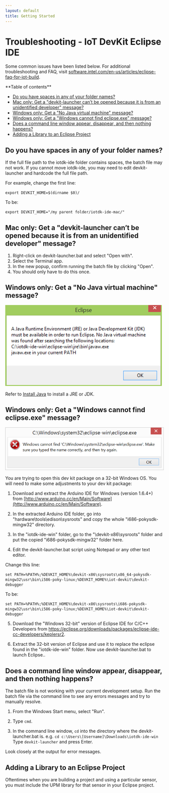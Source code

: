 ```yaml
---
layout: default
title: Getting Started
---
```


# Troubleshooting - IoT DevKit Eclipse IDE

Some common issues have been listed below. For additional troubleshooting and FAQ, visit [software.intel.com/en-us/articles/eclipse-faq-for-iot-build](https://software.intel.com/en-us/articles/eclipse-faq-for-iot-build). 

<div class="toc" markdown="1">
**Table of contents**

* [Do you have spaces in any of your folder names?](#do-you-have-spaces-in-any-of-your-folder-names)
* [Mac only: Get a "devkit-launcher can’t be opened because it is from an unidentified developer" message?](#mac-only-get-a-devkit-launcher-cant-be-opened-because-it-is-from-an-unidentified-developer-message)
* [Windows only: Get a "No Java virtual machine" message?](#windows-only-get-a-no-java-virtual-machine-message)
* [Windows only: Get a "Windows cannot find eclipse.exe" message?](#windows-only-get-a-windows-cannot-find-eclipseexe-message)
* [Does a command line window appear, disappear, and then nothing happens?](#does-a-command-line-window-appear-disappear-and-then-nothing-happens)
* [Adding a Library to an Eclipse Project](#adding-a-library-to-an-eclipse-project)
</div>

## Do you have spaces in any of your folder names?

If the full file path to the iotdk-ide folder contains spaces, the batch file may not work. If you cannot move iotdk-ide, you may need to edit devkit-launcher and hardcode the full file path.

For example, change the first line:

```
export DEVKIT_HOME=$(dirname $0)/
```

To be:

```
export DEVKIT_HOME="/my parent folder/iotdk-ide-mac/"
```


## Mac only: Get a "devkit-launcher can’t be opened because it is from an unidentified developer" message?

1. Right-click on devkit-launcher.bat and select "Open with". 
2. Select the Terminal app. 
3. In the new popup, confirm running the batch file by clicking "Open". 
4. You should only have to do this once.


## Windows only: Get a "No Java virtual machine" message?

![No Java message on Windows](images/java-not_installed_message.png)

Refer to [Install Java](details-install-java.html) to install a JRE or JDK.


## Windows only: Get a "Windows cannot find eclipse.exe" message?

![Cannot find Eclipse message on Windows](images/eclipse-cannot_find_message.png)

You are trying to open this dev kit package on a 32-bit Windows OS. You will need to make some adjustments to your dev kit package:

1. Download and extract the Arduino IDE for Windows (version 1.6.4+) from [http://www.arduino.cc/en/Main/Software](http://www.arduino.cc/en/Main/Software).

2. In the extracted Arduino IDE folder, go into "hardware\tools\edison\sysroots\" and copy the whole "i686-pokysdk-mingw32" directory.

3. In the "iotdk-ide-win" folder, go to the "\devkit-x86\sysroots" folder and put the copied "i686-pokysdk-mingw32" folder here.

4. Edit the devkit-launcher.bat script using Notepad or any other text editor. 

  Change this line: 

  ```
  set PATH=%PATH%;%DEVKIT_HOME%\devkit-x86\sysroots\x86_64-pokysdk-mingw32\usr\bin\i586-poky-linux;%DEVKIT_HOME%\iot-devkit\devkit-debugger
  ```

  To be:

  ```
  set PATH=%PATH%;%DEVKIT_HOME%\devkit-x86\sysroots\i686-pokysdk-mingw32\usr\bin\i586-poky-linux;%DEVKIT_HOME%\iot-devkit\devkit-debugger
  ```

5. Download the "Windows 32-bit" version of Eclipse IDE for C/C++ Developers from https://eclipse.org/downloads/packages/eclipse-ide-cc-developers/keplersr2.

6. Extract the 32-bit version of Eclipse and use it to replace the eclipse found in the "iotdk-ide-win" folder.
Now use devkit-launcher.bat to launch Eclipse..


## Does a command line window appear, disappear, and then nothing happens?

The batch file is not working with your current development setup. Run the batch file via the command line to see any errors messages and try to manually resolve.

1. From the Windows Start menu, select "Run".

2. Type `cmd`.

3. In the command line window, `cd` into the directory where the devkit-launcher.bat is. 
  e.g. `cd c:\Users\[Username]\Downloads\iotdk-ide-win`
  Type `devkit-launcher` and press Enter.

  Look closely at the output for error messages.

## Adding a Library to an Eclipse Project

Oftentimes when you are building a project and using a particular sensor, you must include the UPM library for that sensor in your Eclipse project.
